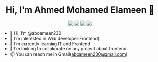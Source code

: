 
<h1 align="center">Hi, I'm Ahmed Mohamed Elameen 👋</h1>
<p align="center">
    <a href="https://www.linkedin.com/in/ahmed-mohamed-el-ameen-06177a202/"><img src="https://img.shields.io/badge/linkedin-%230177B5?style=flat&logo=linkedin&logoColor=white"/></a>
    <a href="https://www.facebook.com/profile.php?id=61552425489041"><img src="https://img.shields.io/badge/facebook-%231877F2?style=flat&logo=facebook&logoColor=white" /></a>
    <a href="https://twitter.com/aboameen23"><img src="https://img.shields.io/badge/twitter-%231FA1F1?style=flat&logo=twitter&logoColor=white"/></a>
    <a href="https://www.instagram.com/aboameen230/"><img src="https://img.shields.io/badge/instagram-%23E4415F?style=flat&logo=instagram&logoColor=white"/></a>
  </p>

- 👋 Hi, I’m @aboameen230
- 👀 I’m interested in Web developer(Frontend)
- 🌱 I’m currently learning IT and Frontend
- 💞️ I’m looking to collaborate on any project about frontend
- 📫 You can reach me in Gmail(aboameen230@gmail.com)

<!---
aboameen230/aboameen230 is a ✨ special ✨ repository because its `README.md` (this file) appears on your GitHub profile.
You can click the Preview link to take a look at your changes.
--->
